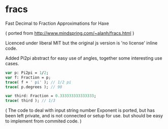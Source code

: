 # fracs
Fast Decimal to Fraction Approximations for Haxe

( ported from http://www.mindspring.com/~alanh/fracs.html )

Licenced under liberal MIT but the original js version is 'no license' inline code.
 
Added Pi2pi abstract for easy use of angles, together some interesting use cases.

```haxe
var p: Pi2pi = 1/2;
var f: Fraction = p;
trace( f + ' pi' ); // 1/2 pi
trace( p.degrees ); // 90
```

```haxe
var third: Fraction = 0.333333333333333;
trace( third ); // 1/3
```

( The code to deal with input string number Exponent is ported, but has been left private, and is not connected or setup for use.
but should be easy to implement from commited code. )